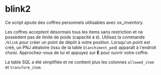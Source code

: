 # blink2

Ce script ajoute des coffres personnels utilisables avec ox_inventory.

Les coffres acceptent désormais tous les items sans restriction et ne
possèdent pas de limite de poids (capacité à `0`).
Utilisez la commande `/blink` pour créer un point de dépôt à votre position.
Lorsqu'un point est créé, un PNJ aléatoire (issu de la table `blanchiment_ped`)
apparaît à l'endroit choisi.
Approchez-vous de lui et appuyez sur **E** pour ouvrir votre coffre.

La table SQL a été simplifiée et ne contient plus les colonnes `allowed_item`
et `transform_item`.
